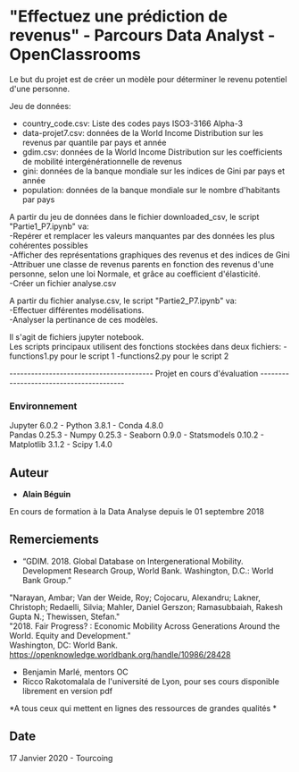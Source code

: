 # "Effectuez une prédiction de revenus" - Parcours Data Analyst - OpenClassrooms

Le but du projet est de créer un modèle pour déterminer le revenu potentiel d'une personne.  

Jeu de données:  

* country_code.csv: Liste des codes pays ISO3-3166 Alpha-3  
* data-projet7.csv: données de la World Income Distribution sur les revenus par quantile par pays et année  
* gdim.csv: données de la World Income Distribution sur les coefficients de mobilité intergénérationnelle de revenus  
* gini: données de la banque mondiale sur les indices de Gini par pays et année  
* population: données de la banque mondiale sur le nombre d'habitants par pays  

A partir du jeu de données dans le fichier downloaded_csv, le script "Partie1_P7.ipynb" va:  
-Repérer et remplacer les valeurs manquantes par des données les plus cohérentes possibles  
-Afficher des représentations graphiques des revenus et des indices de Gini  
-Attribuer une classe de revenus parents en fonction des revenus d'une personne, selon une loi Normale, et grâce au coefficient d'élasticité.  
-Créer un fichier analyse.csv  

A partir du fichier analyse.csv, le script "Partie2_P7.ipynb" va:  
-Effectuer différentes modélisations.  
-Analyser la pertinance de ces modèles.  


Il s'agit de fichiers jupyter notebook.  
Les scripts principaux utilisent des fonctions stockées dans deux fichiers:
-functions1.py pour le script 1
-functions2.py pour le script 2

  ---------------------------------------- Projet en cours d'évaluation ----------------------------------------  

### Environnement  

Jupyter 6.0.2 - Python 3.8.1 - Conda 4.8.0  
Pandas 0.25.3 - Numpy 0.25.3 - Seaborn 0.9.0 - Statsmodels 0.10.2 - Matplotlib 3.1.2 - Scipy 1.4.0  


## Auteur  

* **Alain Béguin**  

En cours de formation à la Data Analyse depuis le 01 septembre 2018  

## Remerciements  

* “GDIM. 2018. Global Database on Intergenerational Mobility.  
  Development Research Group, World Bank. Washington, D.C.: World Bank Group.”  

"Narayan, Ambar; Van der Weide, Roy; Cojocaru, Alexandru; Lakner,  
Christoph; Redaelli, Silvia; Mahler, Daniel Gerszon; Ramasubbaiah, Rakesh Gupta N.; Thewissen, Stefan."  
"2018. Fair Progress? : Economic Mobility Across Generations Around the World. Equity and Development."  
Washington, DC: World Bank. https://openknowledge.worldbank.org/handle/10986/28428  

* Benjamin Marlé, mentors OC  
* Ricco Rakotomalala de l'université de Lyon, pour ses cours disponible librement en version pdf  

*A tous ceux qui mettent en lignes des ressources de grandes qualités *  

## Date  

17 Janvier 2020 - Tourcoing  
